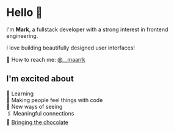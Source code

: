 # Hello 👋

I'm **Mark**, a fullstack developer with a strong interest in frontend engineering.</br>

I love building beautifully designed user interfaces!</br>

💌 How to reach me: [@__maarrk](https://twitter.com/__maarrk)

## I'm excited about
🌱 Learning</br>
🥰 Making people feel things with code</br>
🧐 New ways of seeing</br>
🖇 Meaningful connections</br>
🍩 [Bringing the chocolate](https://loremipsum.ueno.co/designers-should-always-bring-the-chocolate-7eb597300215)
